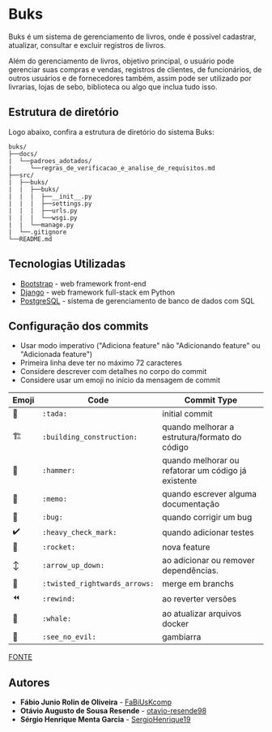 # Buks

Buks é um sistema de gerenciamento de livros, onde é possível cadastrar, atualizar, consultar e excluir registros de livros.

Além do gerenciamento de livros, objetivo principal, o usuário pode gerenciar suas compras e vendas, registros de clientes, de funcionários, de outros usuários e de fornecedores também, assim pode ser utilizado por livrarias, lojas de sebo, biblioteca ou algo que inclua tudo isso.

## Estrutura de diretório

Logo abaixo, confira a estrutura de diretório do sistema Buks:

```text
buks/
├──docs/
|  └──padroes_adotados/
|     └──regras_de_verificacao_e_analise_de_requisitos.md
├──src/
|  ├──buks/
|  |  ├──buks/
|  |  |  ├──__init__.py
|  |  |  ├──settings.py
|  |  |  ├──urls.py
|  |  |  └──wsgi.py
|  |  └──manage.py
|  └──.gitignore
└──README.md
```

## Tecnologias Utilizadas

* [Bootstrap](https://getbootstrap.com/) - web framework front-end
* [Django](https://www.djangoproject.com/) - web framework full-stack em Python
* [PostgreSQL](https://www.postgresql.org/) - sistema de gerenciamento de banco de dados com SQL

## Configuração dos commits

- Usar modo imperativo ("Adiciona feature" não "Adicionando feature" ou "Adicionada feature")
- Primeira linha deve ter no máximo 72 caracteres
- Considere descrever com detalhes no corpo do commit
- Considere usar um emoji no início da mensagem de commit

Emoji | Code | Commit Type
------------ | ------------- | -------------
:tada: | `:tada:` | initial commit
:building_construction: | `:building_construction:` | quando melhorar a estrutura/formato do código
:hammer: | `:hammer:` | quando melhorar ou refatorar um código já existente
:memo: | `:memo:` | quando escrever alguma documentação
:bug: | `:bug:` | quando corrigir um bug
:heavy_check_mark: | `:heavy_check_mark:` | quando adicionar testes
:rocket: | `:rocket:` | nova feature
:arrow_up_down: | `:arrow_up_down:` | ao adicionar ou remover dependências.
:twisted_rightwards_arrows: | `:twisted_rightwards_arrows:` | merge em branchs
:rewind: | `:rewind:` | ao reverter versões
:whale: | `:whale:` | ao atualizar arquivos docker
:see_no_evil: | `:see_no_evil:` | gambiarra

[FONTE](https://gist.github.com/viniciustpimenta/c58ada969cf30130f74c2daebf4f15cb)

## Autores

* **Fábio Junio Rolin de Oliveira** - [FaBiUsKcomp](https://github.com/FaBiUsKcomp)
* **Otávio Augusto de Sousa Resende** - [otavio-resende98](https://github.com/otavio-resende98)
* **Sérgio Henrique Menta Garcia** - [SergioHenrique19](https://github.com/SergioHenrique19)
